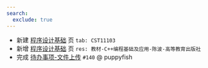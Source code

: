 ```yaml
---
search:
  exclude: true
---
```


- 新建 [程序设计基础](../../../../course/程序设计基础.md) 页 `tab: CST11103`
- 新增 [程序设计基础](../../../../course/程序设计基础.md) 页 `res: 教材-C++编程基础及应用-陈波-高等教育出版社`
- 完成 [待办事项-文件上传](../../../待办事项/upload.md) `#140` @ puppyfish
